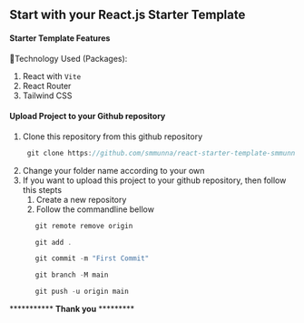 ## Start with your React.js Starter Template

#### Starter Template Features
🔰Technology Used (Packages): 
1. React with `Vite`
2. React Router
3. Tailwind CSS

#### Upload Project to your Github repository

1. Clone this repository from this github repository
   ```javascript
    git clone https://github.com/smmunna/react-starter-template-smmunna.git
   ```
2. Change your folder name according to your own
3. If you want to upload this project to your github repository, then follow this stepts
   1. Create a new repository
   2. Follow the commandline bellow
     ```javascript
        git remote remove origin
     ```
     ```javascript
        git add .
     ```
     ```javascript
        git commit -m "First Commit"
     ```
     ```javascript
        git branch -M main
     ```
     ```javascript
        git push -u origin main
     ```

*********** **Thank you** *********

